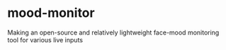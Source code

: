 # mood-monitor
Making an open-source and relatively lightweight face-mood monitoring tool for various live inputs
